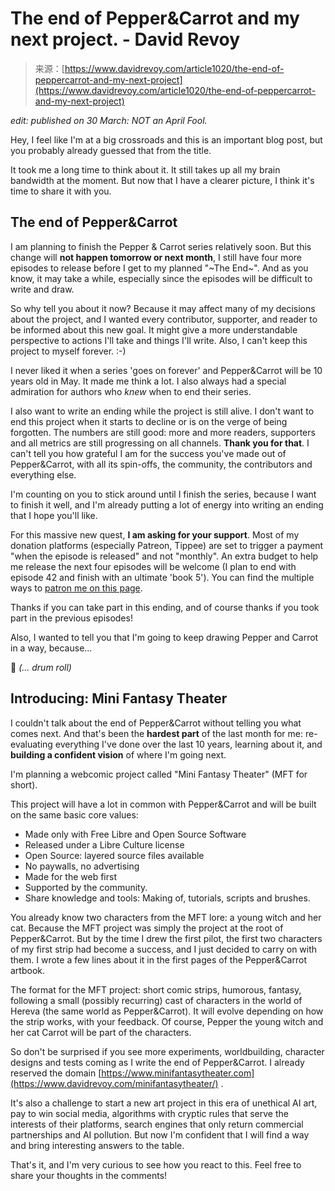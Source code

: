 <!--yml
category: 未分类
date: 2024-05-29 12:49:56
-->

# The end of Pepper&Carrot and my next project. - David Revoy

> 来源：[https://www.davidrevoy.com/article1020/the-end-of-peppercarrot-and-my-next-project](https://www.davidrevoy.com/article1020/the-end-of-peppercarrot-and-my-next-project)

*edit: published on 30 March: NOT an April Fool.*

Hey, I feel like I'm at a big crossroads and this is an important blog post, but you probably already guessed that from the title.

It took me a long time to think about it. It still takes up all my brain bandwidth at the moment. But now that I have a clearer picture, I think it's time to share it with you.

## The end of Pepper&Carrot

I am planning to finish the Pepper & Carrot series relatively soon. But this change will **not happen tomorrow or next month**, I still have four more episodes to release before I get to my planned "~The End~". And as you know, it may take a while, especially since the episodes will be difficult to write and draw.

So why tell you about it now? Because it may affect many of my decisions about the project, and I wanted every contributor, supporter, and reader to be informed about this new goal. It might give a more understandable perspective to actions I'll take and things I'll write. Also, I can't keep this project to myself forever. :-)

I never liked it when a series 'goes on forever' and Pepper&Carrot will be 10 years old in May. It made me think a lot. I also always had a special admiration for authors who *knew* when to end their series.

I also want to write an ending while the project is still alive. I don't want to end this project when it starts to decline or is on the verge of being forgotten. The numbers are still good: more and more readers, supporters and all metrics are still progressing on all channels. **Thank you for that**. I can't tell you how grateful I am for the success you've made out of Pepper&Carrot, with all its spin-offs, the community, the contributors and everything else.

I'm counting on you to stick around until I finish the series, because I want to finish it well, and I'm already putting a lot of energy into writing an ending that I hope you'll like.

For this massive new quest, **I am asking for your support**. Most of my donation platforms (especially Patreon, Tippee) are set to trigger a payment "when the episode is released" and not "monthly". An extra budget to help me release the next four episodes will be welcome (I plan to end with episode 42 and finish with an ultimate 'book 5'). You can find the multiple ways to [patron me on this page](https://www.davidrevoy.com/static3/become-my-patron).

Thanks if you can take part in this ending, and of course thanks if you took part in the previous episodes!

Also, I wanted to tell you that I'm going to keep drawing Pepper and Carrot in a way, because...

🥁 *(... drum roll)*

## Introducing: Mini Fantasy Theater

I couldn't talk about the end of Pepper&Carrot without telling you what comes next. And that's been the **hardest part** of the last month for me: re-evaluating everything I've done over the last 10 years, learning about it, and **building a confident vision** of where I'm going next.

I'm planning a webcomic project called "Mini Fantasy Theater" (MFT for short).

This project will have a lot in common with Pepper&Carrot and will be built on the same basic core values:

*   Made only with Free Libre and Open Source Software
*   Released under a Libre Culture license
*   Open Source: layered source files available
*   No paywalls, no advertising
*   Made for the web first
*   Supported by the community.
*   Share knowledge and tools: Making of, tutorials, scripts and brushes.

You already know two characters from the MFT lore: a young witch and her cat. Because the MFT project was simply the project at the root of Pepper&Carrot. But by the time I drew the first pilot, the first two characters of my first strip had become a success, and I just decided to carry on with them. I wrote a few lines about it in the first pages of the Pepper&Carrot artbook.

The format for the MFT project: short comic strips, humorous, fantasy, following a small (possibly recurring) cast of characters in the world of Hereva (the same world as Pepper&Carrot). It will evolve depending on how the strip works, with your feedback. Of course, Pepper the young witch and her cat Carrot will be part of the characters.

So don't be surprised if you see more experiments, worldbuilding, character designs and tests coming as I write the end of Pepper&Carrot. I already reserved the domain [https://www.minifantasytheater.com](https://www.davidrevoy.com/minifantasytheater/) .

It's also a challenge to start a new art project in this era of unethical AI art, pay to win social media, algorithms with cryptic rules that serve the interests of their platforms, search engines that only return commercial partnerships and AI pollution. But now I'm confident that I will find a way and bring interesting answers to the table.

That's it, and I'm very curious to see how you react to this. Feel free to share your thoughts in the comments!